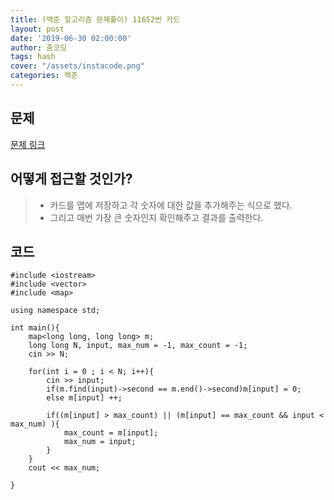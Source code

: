 ```yaml
---
title: (백준 알고리즘 문제풀이) 11652번 카드
layout: post
date: '2019-06-30 02:00:00'
author: 줌코딩
tags: hash
cover: "/assets/instacode.png"
categories: 백준
---
```


## 문제

[문제 링크](https://www.acmicpc.net/problem/11652)

## 어떻게 접근할 것인가?

>* 카드를 맵에 저장하고 각 숫자에 대한 값을 추가해주는 식으로 했다.
>* 그리고 매번 가장 큰 숫자인지 확인해주고 결과를 출력한다.

## 코드

    #include <iostream>
    #include <vector>
    #include <map>

    using namespace std;

    int main(){
        map<long long, long long> m;
        long long N, input, max_num = -1, max_count = -1;
        cin >> N;
        
        for(int i = 0 ; i < N; i++){
            cin >> input;
            if(m.find(input)->second == m.end()->second)m[input] = 0;
            else m[input] ++;
            
            if((m[input] > max_count) || (m[input] == max_count && input < max_num) ){
                max_count = m[input];
                max_num = input;
            }
        }
        cout << max_num;
    
    }